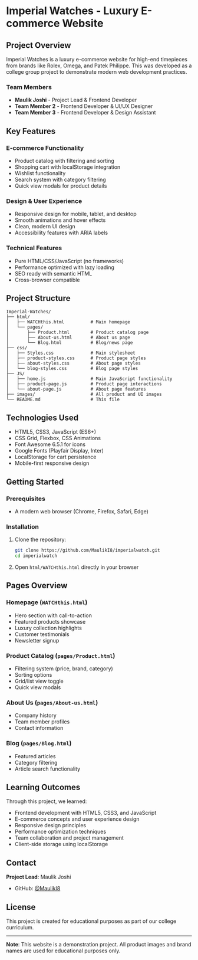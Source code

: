 # Imperial Watches - Luxury E-commerce Website

## Project Overview

Imperial Watches is a luxury e-commerce website for high-end timepieces from brands like Rolex, Omega, and Patek Philippe. This was developed as a college group project to demonstrate modern web development practices.

### Team Members
- **Maulik Joshi** - Project Lead & Frontend Developer
- **Team Member 2** - Frontend Developer & UI/UX Designer  
- **Team Member 3** - Frontend Developer & Design Assistant

## Key Features

### E-commerce Functionality
- Product catalog with filtering and sorting
- Shopping cart with localStorage integration
- Wishlist functionality
- Search system with category filtering
- Quick view modals for product details

### Design & User Experience
- Responsive design for mobile, tablet, and desktop
- Smooth animations and hover effects
- Clean, modern UI design
- Accessibility features with ARIA labels

### Technical Features
- Pure HTML/CSS/JavaScript (no frameworks)
- Performance optimized with lazy loading
- SEO ready with semantic HTML
- Cross-browser compatible

## Project Structure

```
Imperial-Watches/
├── html/
│   ├── WATCHthis.html          # Main homepage
│   └── pages/
│       ├── Product.html        # Product catalog page
│       ├── About-us.html       # About us page
│       └── Blog.html           # Blog/news page
├── css/
│   ├── Styles.css              # Main stylesheet
│   ├── product-styles.css      # Product page styles
│   ├── about-styles.css        # About page styles
│   └── blog-styles.css         # Blog page styles
├── JS/
│   ├── home.js                 # Main JavaScript functionality
│   ├── product-page.js         # Product page interactions
│   └── about-page.js           # About page features
├── images/                     # All product and UI images
└── README.md                   # This file
```

## Technologies Used

- HTML5, CSS3, JavaScript (ES6+)
- CSS Grid, Flexbox, CSS Animations
- Font Awesome 6.5.1 for icons
- Google Fonts (Playfair Display, Inter)
- LocalStorage for cart persistence
- Mobile-first responsive design

## Getting Started

### Prerequisites
- A modern web browser (Chrome, Firefox, Safari, Edge)

### Installation
1. Clone the repository:
   ```bash
   git clone https://github.com/MaulikI8/imperialwatch.git
   cd imperialwatch
   ```

2. Open `html/WATCHthis.html` directly in your browser

## Pages Overview

### Homepage (`WATCHthis.html`)
- Hero section with call-to-action
- Featured products showcase
- Luxury collection highlights
- Customer testimonials
- Newsletter signup

### Product Catalog (`pages/Product.html`)
- Filtering system (price, brand, category)
- Sorting options
- Grid/list view toggle
- Quick view modals

### About Us (`pages/About-us.html`)
- Company history
- Team member profiles
- Contact information

### Blog (`pages/Blog.html`)
- Featured articles
- Category filtering
- Article search functionality

## Learning Outcomes

Through this project, we learned:

- Frontend development with HTML5, CSS3, and JavaScript
- E-commerce concepts and user experience design
- Responsive design principles
- Performance optimization techniques
- Team collaboration and project management
- Client-side storage using localStorage

## Contact

**Project Lead**: Maulik Joshi
- GitHub: [@MaulikI8](https://github.com/MaulikI8)

## License

This project is created for educational purposes as part of our college curriculum.

---

**Note**: This website is a demonstration project. All product images and brand names are used for educational purposes only.